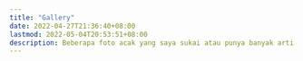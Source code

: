 ```yaml
---
title: "Gallery"
date: 2022-04-27T21:36:40+08:00
lastmod: 2022-05-04T20:53:51+08:00
description: Beberapa foto acak yang saya sukai atau punya banyak arti bagi saya.
---
```

